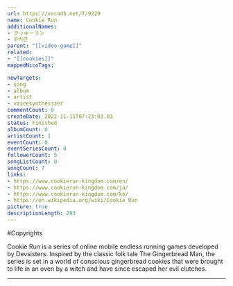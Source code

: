```yaml
---
url: https://vocadb.net/T/9229
name: Cookie Run
additionalNames: 
- クッキーラン
- 쿠키런
parent: "[[video-game]]"
related:
- "[[cookies]]"
mappedNicoTags:

newTargets:
- song
- album
- artist
- voicesynthesizer
commentCount: 0
createDate: 2022-11-11T07:23:03.03
status: Finished
albumCount: 0
artistCount: 1
eventCount: 0
eventSeriesCount: 0
followerCount: 5
songListCount: 0
songCount: 7
links: 
- https://www.cookierun-kingdom.com/en/
- https://www.cookierun-kingdom.com/ja/
- https://www.cookierun-kingdom.com/ko/
- https://en.wikipedia.org/wiki/Cookie_Run
picture: true
descriptionLength: 293
---
```


#Copyrights

Cookie Run is a series of online mobile endless running games developed by Devsisters. Inspired by the classic folk tale The Gingerbread Man, the series is set in a world of conscious gingerbread cookies that were brought to life in an oven by a witch and have since escaped her evil clutches.

---

